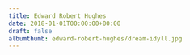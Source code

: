 ```yaml
---
title: Edward Robert Hughes
date: 2018-01-01T00:00:00+00:00
draft: false
albumthumb: edward-robert-hughes/dream-idyll.jpg
---
```

